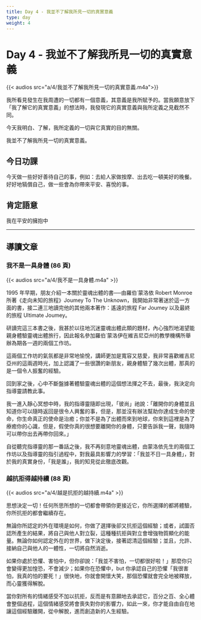 ```yaml
---
title: Day 4 - 我並不了解我所見一切的真實意義
type: day
weight: 4
---
```


# Day 4 - 我並不了解我所見一切的真實意義

{{< audios src="a/4/我並不了解我所見一切的真實意義.m4a">}}

我所看見發生在我周遭的一切都有一個意義，其意義是我所賦予的。當我願意放下「我了解它的真實意義」的想法時，我發現它的真實意義與我所定義之見截然不同。

今天我明白、了解，我所定義的一切與它真實的目的無關。

我並不了解我所見一切的真實意義。

## 今日功課

今天做一些好好善待自己的事，例如：去給人家做按摩、出去吃一頓美好的晚餐。好好地犒償自己，做一些會為你帶來平安、喜悅的事。

## 肯定語意

我在平安的擁抱中

---

## 導讀文章

### 我不是一具身體 (86 頁)

{{< audios src="a/4/我不是一具身體.m4a" >}}

1995 年早期，朋友介紹一本關於靈魂出體的書──由羅伯˙蒙洛依 Robert Monroe 所著《走向未知的旅程》Joumey To The Unknown，我開始非常著迷於這一方面的書，接二連三地讀完他的其他兩本著作：遙遠的旅程 Far Joumey 以及最終的旅程 Ultimate Joumey。

研讀完這三本書之後，我甚於以往地沉迷靈魂出體此類的題材，內心強烈地渴望能親身體驗靈魂出體旅行，因此報名參加羅伯˙蒙洛伊在維吉尼亞州的教學機構所舉辦為期各一週的兩個工作坊。

這兩個工作坊的氣氛都是非常地愉悅，講師更加是寬容又慈愛，我非常喜歡維吉尼亞州的這兩週時光，加上認識了一些很讚的新朋友，親身體驗了幾次出體，那真的是一個令人振奮的經驗。

回到家之後，心中不斷盤據著體驗靈魂出體的這個想法揮之不去，最後，我決定向指導靈請教此事。

我一進入靜心冥想中時，我的指導靈隨即出現，「彼尚」祂說：「離開你的身體並且知道你可以隨時返回是很令人興奮的事，但是，那並沒有辦法幫助你達成生命的使命，你生命真正的使命是治癒；你並不是為了出體而來到地球，你來到這裡是為了療癒你的心識，但是，假使你真的很想要離開你的身體，只要告訴我一聲，我隨時可以帶你出去再帶你回來。」

自從聽完指導靈的那一番話之後，我不再刻意地靈魂出體，由蒙洛依先生的兩個工作坊以及指導靈的指引過程中，對我最具影響力的學習：「我並不日一具身體」，對於我的真實身份，「我是誰」，我的知見從此徹底改觀。

### 越抗拒得越持續 (88 頁)

{{< audios src="a/4/越是抗拒的越持續.m4a" >}}

思想決定一切！任何所思所想的一切都會帶領你更接近它，你所選擇的都將體驗，你所抗拒的都會繼續存在。

無論你所認定的外在環境是如何，你做了選擇後卻又抗拒這個經驗；或者，試圖否認所產生的結果，將自己與他人對立裂，這種種抗拒與對立會增強物質顯化的能量。無論你如何認定外在的世界，做下決定後，接著認清這個經驗；並且，允許、接納自己與他人的一體性，一切將自然消逝。

如果你處於恐懼、害怕中，但你卻說：「我並不害怕，一切都很好啦！」那麼你只會變得更加惶恐，不會減少；如果你在恐懼中，but 你承認自己的恐懼「我很害怕，我真的怕的要死！」很快地，你就會開懷大笑，那個恐懼就會完全地被釋放，而心靈獲得解脫。

當你對所有的情緒感受不加以抗拒，反而是有意願地去承認它，百分之百、全心體會整個過程，這個情緒感受將會喪失對你的影響力，如此一來，你才能自由自在地讓這個經驗離開，從中解脫，進而創造新的人生經驗。
